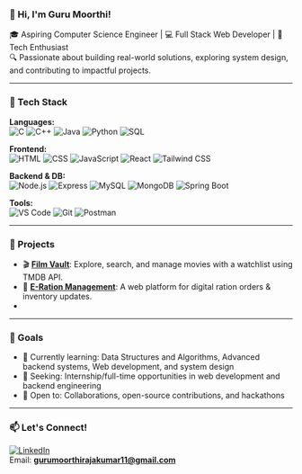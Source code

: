 ### 👋 Hi, I'm Guru Moorthi!

🎓 Aspiring Computer Science Engineer | 💻 Full Stack Web Developer | 🚀 Tech Enthusiast  
🔍 Passionate about building real-world solutions, exploring system design, and contributing to impactful projects.

---

### 🧰 Tech Stack

**Languages:**  
![C](https://img.shields.io/badge/-C-00599C?style=flat&logo=c) 
![C++](https://img.shields.io/badge/-C++-00599C?style=flat&logo=cplusplus)
![Java](https://img.shields.io/badge/-Java-007396?style=flat&logo=java)
![Python](https://img.shields.io/badge/-Python-3776AB?style=flat&logo=python)
![SQL](https://img.shields.io/badge/-SQL-4479A1?style=flat&logo=mysql)

**Frontend:**  
![HTML](https://img.shields.io/badge/-HTML5-E34F26?style=flat&logo=html5)
![CSS](https://img.shields.io/badge/-CSS3-1572B6?style=flat&logo=css3)
![JavaScript](https://img.shields.io/badge/-JavaScript-F7DF1E?style=flat&logo=javascript)
![React](https://img.shields.io/badge/-React-61DAFB?style=flat&logo=react)
![Tailwind CSS](https://img.shields.io/badge/-Tailwind_CSS-38B2AC?style=flat&logo=tailwind-css)

**Backend & DB:**  
![Node.js](https://img.shields.io/badge/-Node.js-339933?style=flat&logo=node.js)
![Express](https://img.shields.io/badge/-Express.js-000000?style=flat&logo=express)
![MySQL](https://img.shields.io/badge/-MySQL-4479A1?style=flat&logo=mysql)
![MongoDB](https://img.shields.io/badge/-MongoDB-4EA94B?style=flat&logo=mongodb)
![Spring Boot](https://img.shields.io/badge/-Spring_Boot-6DB33F?style=flat&logo=spring-boot)

**Tools:**  
![VS Code](https://img.shields.io/badge/-VS_Code-007ACC?style=flat&logo=visual-studio-code)
![Git](https://img.shields.io/badge/-Git-F05032?style=flat&logo=git)
![Postman](https://img.shields.io/badge/-Postman-FF6C37?style=flat&logo=postman)

---

### 🚀 Projects

- 🎬 [**Film Vault**](https://github.com/gurumoorthi-r/Film_Vault_Project_ReactJs): Explore, search, and manage movies with a watchlist using TMDB API.
- 🛒 [**E-Ration Management**](https://github.com/gurumoorthi-r/E-Ration-Project): A web platform for digital ration orders & inventory updates.
- 

---

### 🎯 Goals

- 🌱 Currently learning: Data Structures and Algorithms, Advanced backend systems, Web development, and system design
- 💼 Seeking: Internship/full-time opportunities in web development and backend engineering
- 🤝 Open to: Collaborations, open-source contributions, and hackathons

---


### 📫 Let's Connect!

[![LinkedIn](https://img.shields.io/badge/-LinkedIn-0A66C2?style=flat&logo=linkedin&logoColor=white)](https://www.linkedin.com/in/gurumoorthi-r-ceg2022/)  
Email: **gurumoorthirajakumar11@gmail.com**


<!---
gurumoorthi-r/gurumoorthi-r is a ✨ special ✨ repository because its `README.md` (this file) appears on your GitHub profile.
You can click the Preview link to take a look at your changes.
--->
